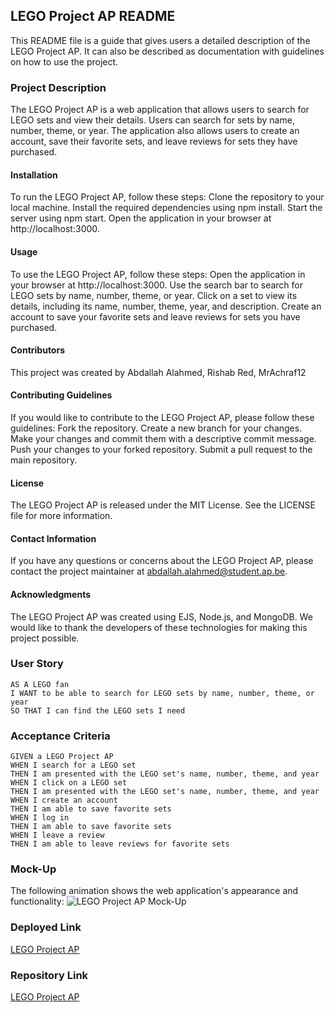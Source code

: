 ## LEGO Project AP README

This README file is a guide that gives users a detailed description of the LEGO Project AP. It can also be described as documentation with guidelines on how to use the project.

### Project Description

The LEGO Project AP is a web application that allows users to search for LEGO sets and view their details. Users can search for sets by name, number, theme, or year.
The application also allows users to create an account, save their favorite sets, and leave reviews for sets they have purchased.

#### Installation

To run the LEGO Project AP, follow these steps:
Clone the repository to your local machine.
Install the required dependencies using npm install.
Start the server using npm start.
Open the application in your browser at http://localhost:3000.

#### Usage

To use the LEGO Project AP, follow these steps:
Open the application in your browser at http://localhost:3000.
Use the search bar to search for LEGO sets by name, number, theme, or year.
Click on a set to view its details, including its name, number, theme, year, and description.
Create an account to save your favorite sets and leave reviews for sets you have purchased.

#### Contributors

This project was created by Abdallah Alahmed, Rishab Red, MrAchraf12

#### Contributing Guidelines

If you would like to contribute to the LEGO Project AP, please follow these guidelines:
Fork the repository.
Create a new branch for your changes.
Make your changes and commit them with a descriptive commit message.
Push your changes to your forked repository.
Submit a pull request to the main repository.

#### License

The LEGO Project AP is released under the MIT License. See the LICENSE file for more information.

#### Contact Information

If you have any questions or concerns about the LEGO Project AP, please contact the project maintainer at abdallah.alahmed@student.ap.be.

#### Acknowledgments

The LEGO Project AP was created using EJS, Node.js, and MongoDB. We would like to thank the developers of these technologies for making this project possible.

### User Story

```
AS A LEGO fan
I WANT to be able to search for LEGO sets by name, number, theme, or year
SO THAT I can find the LEGO sets I need
```

### Acceptance Criteria

```
GIVEN a LEGO Project AP
WHEN I search for a LEGO set
THEN I am presented with the LEGO set's name, number, theme, and year
WHEN I click on a LEGO set
THEN I am presented with the LEGO set's name, number, theme, and year
WHEN I create an account
THEN I am able to save favorite sets
WHEN I log in
THEN I am able to save favorite sets
WHEN I leave a review
THEN I am able to leave reviews for favorite sets
```

### Mock-Up

The following animation shows the web application's appearance and functionality:
![LEGO Project AP Mock-Up](https://github.com/abdallah-alahmed/LEGO-Project-AP/blob/main/public/assets/images/mock-up.gif)

### Deployed Link

[LEGO Project AP](https://abdallah-alahmed.github.io/LEGO-Project-AP/)

### Repository Link

[LEGO Project AP](https://github.com/abdallah-alahmed/LEGO-Project-AP)
